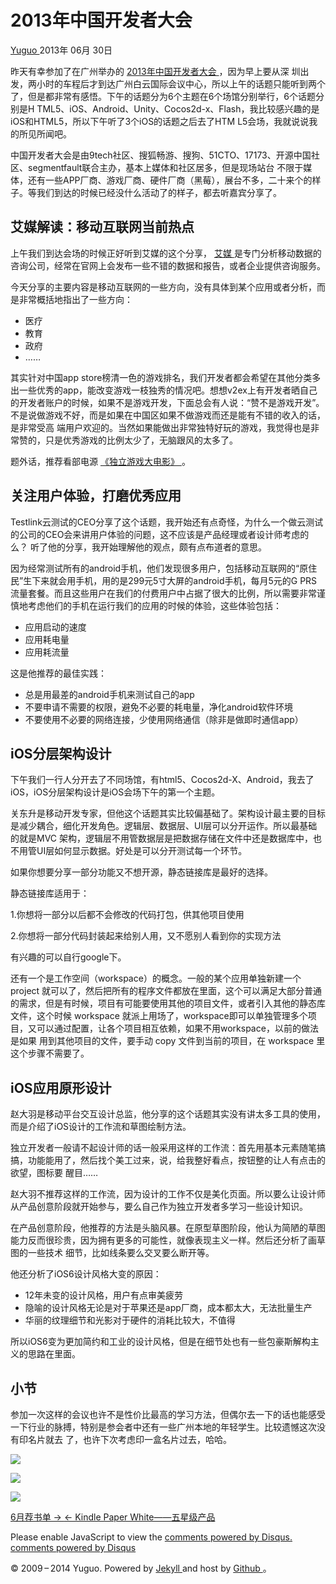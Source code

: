 #  2013年中国开发者大会

[ Yuguo ](http://yuguo.us) 2013年 06月 30日

昨天有幸参加了在广州举办的 [ 2013年中国开发者大会 ](http://cdc.9ria.com/2013gz/index.html) ，因为早上要从深
圳出发，两小时的车程后才到达广州白云国际会议中心，所以上午的话题只能听到两个了，但是都非常有感悟。下午的话题分为6个主题在6个场馆分别举行，6个话题分别是H
TML5、iOS、Android、Unity、Cocos2d-x、Flash，我比较感兴趣的是iOS和HTML5，所以下午听了3个iOS的话题之后去了HTM
L5会场，我就说说我的所见所闻吧。

中国开发者大会是由9tech社区、搜狐畅游、搜狗、51CTO、17173、开源中国社区、segmentfault联合主办，基本上媒体和社区居多，但是现场站台
不限于媒体，还有一些APP厂商、游戏厂商、硬件厂商（黑莓），展台不多，二十来个的样子。等我们到达的时候已经没什么活动了的样子，都去听嘉宾分享了。

##  艾媒解读：移动互联网当前热点

上午我们到达会场的时候正好听到艾媒的这个分享， [ 艾媒 ](http://www.iimedia.cn/)
是专门分析移动数据的咨询公司，经常在官网上会发布一些不错的数据和报告，或者企业提供咨询服务。

今天分享的主要内容是移动互联网的一些方向，没有具体到某个应用或者分析，而是非常概括地指出了一些方向：

  * 医疗 
  * 教育 
  * 政府 
  * …… 

其实针对中国app store榜清一色的游戏排名，我们开发者都会希望在其他分类多出一些优秀的app，能改变游戏一枝独秀的情况吧。想想v2ex上有开发者晒自己
的开发者账户的时候，如果不是游戏开发，下面总会有人说：“赞不是游戏开发”。不是说做游戏不好，而是如果在中国区如果不做游戏而还是能有不错的收入的话，是非常受高
端用户欢迎的。当然如果能做出非常独特好玩的游戏，我觉得也是非常赞的，只是优秀游戏的比例太少了，无脑跟风的太多了。

题外话，推荐看部电源 [ 《独立游戏大电影》 ](http://movie.douban.com/subject/7015793/) 。

##  关注用户体验，打磨优秀应用

Testlink云测试的CEO分享了这个话题，我开始还有点奇怪，为什么一个做云测试的公司的CEO会来讲用户体验的问题，这不应该是产品经理或者设计师考虑的么？
听了他的分享，我开始理解他的观点，颇有点布道者的意思。

因为经常测试所有的android手机，他们发现很多用户，包括移动互联网的“原住民”生下来就会用手机，用的是299元5寸大屏的android手机，每月5元的G
PRS流量套餐。而且这些用户在我们的付费用户中占据了很大的比例，所以需要非常谨慎地考虑他们的手机在运行我们的应用的时候的体验，这些体验包括：

  * 应用启动的速度 
  * 应用耗电量 
  * 应用耗流量 

这是他推荐的最佳实践：

  * 总是用最差的android手机来测试自己的app 
  * 不要申请不需要的权限，避免不必要的耗电量，净化android软件环境 
  * 不要使用不必要的网络连接，少使用网络通信（除非是做即时通信app） 

##  iOS分层架构设计

下午我们一行人分开去了不同场馆，有html5、Cocos2d-X、Android，我去了iOS，iOS分层架构设计是iOS会场下午的第一个主题。

关东升是移动开发专家，但他这个话题其实比较偏基础了。架构设计最主要的目标是减少耦合，细化开发角色。逻辑层、数据层、UI层可以分开运作。所以最基础的就是MVC
架构，逻辑层不用管数据层是把数据存储在文件中还是数据库中，也不用管UI层如何显示数据。好处是可以分开测试每一个环节。

如果你想要分享一部分功能又不想开源，静态链接库是最好的选择。

静态链接库适用于：

1.你想将一部分以后都不会修改的代码打包，供其他项目使用

2.你想将一部分代码封装起来给别人用，又不愿别人看到你的实现方法

有兴趣的可以自行google下。

还有一个是工作空间（workspace）的概念。一般的某个应用单独新建一个 project
就可以了，然后把所有的程序文件都放在里面，这个可以满足大部分普通的需求，但是有时候，项目有可能要使用其他的项目文件，或者引入其他的静态库文件，这个时候
workspace 就派上用场了，workspace即可以单独管理多个项目，又可以通过配置，让各个项目相互依赖，如果不用workspace，以前的做法是如果
用到其他项目的文件，要手动 copy 文件到当前的项目，在 workspace 里这个步骤不需要了。

##  iOS应用原形设计

赵大羽是移动平台交互设计总监，他分享的这个话题其实没有讲太多工具的使用，而是介绍了iOS设计的工作流和草图绘制方法。

独立开发者一般请不起设计师的话一般采用这样的工作流：首先用基本元素随笔搞搞，功能能用了，然后找个美工过来，说，给我整好看点，按钮整的让人有点击的欲望，图标要
醒目……

赵大羽不推荐这样的工作流，因为设计的工作不仅是美化页面。所以要么让设计师从产品创意阶段就开始参与，要么自己作为独立开发者多学习一些设计知识。

在产品创意阶段，他推荐的方法是头脑风暴。在原型草图阶段，他认为简陋的草图能力反而很珍贵，因为拥有更多的可能性，就像表现主义一样。然后还分析了画草图的一些技术
细节，比如线条要么交叉要么断开等。

他还分析了iOS6设计风格大变的原因：

  * 12年未变的设计风格，用户有点审美疲劳 
  * 隐喻的设计风格无论是对于苹果还是app厂商，成本都太大，无法批量生产 
  * 华丽的纹理细节和光影对于硬件的消耗比较大，不值得 

所以iOS6变为更加简约和工业的设计风格，但是在细节处也有一些包豪斯解构主义的思路在里面。

##  小节

参加一次这样的会议也许不是性价比最高的学习方法，但偶尔去一下的话也能感受一下行业的脉搏，特别是参会者中还有一些广州本地的年轻学生。比较遗憾这次没有印名片就去
了，也许下次考虑印一盒名片过去，哈哈。

![](/files/2013/06/cdc-1.jpg)

![](/files/2013/06/cdc-2.jpg)

![](/files/2013/06/cdc-3.jpg)

[ 6月荐书单 → ](/weblog/june-reading-list/) [ ← Kindle Paper White——五星级产品
](/weblog/kindle-paperwhite/)

Please enable JavaScript to view the [ comments powered by Disqus.
](http://disqus.com/?ref_noscript) [ comments powered by  Disqus
](http://disqus.com)

© 2009 – 2014 Yuguo. Powered by [ Jekyll ](https://github.com/mojombo/jekyll)
and host by [ Github ](https://github.com/yuguo) 。

